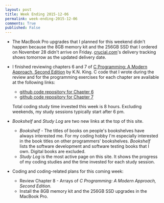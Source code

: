 ```yaml
---
layout: post
title: Week Ending 2015-12-06  
permalink: week-ending-2015-12-06
comments: True
published: False
---
```


* The MacBook Pro upgrades that I planned for this weekend didn't happen because the 8GB memory kit and the 256GB SSD that I ordered on November 28 didn't arrive on Friday. [crucial.com](http://www.crucial.com/)'s delivery tracking shows tomorrow as the updated delivery date.

* I finished reviewing chapters 6 and 7 of [C Programming: A Modern Approach, Second Edition](http://amzn.to/1O2vzz7) by K.N. King. C code that I wrote during the review and for the programming exercises for each chapter are available at the following links:

    * [github code repository for Chapter 6](https://github.com/raywritescode/cpma2/tree/master/ch06)
    * [github code repository for Chapter 7](https://github.com/raywritescode/cpma2/tree/master/ch07)

    Total coding study time invested this week is 8 hours. Excluding weekends, my study sessions typically start after 6 pm.

* *Bookshelf* and *Study Log* are two new links at the top of this site. 
    * *Bookshelf* - The titles of books on people's bookshelves have always interested me. For my coding hobby I'm especially interested in the book titles on other programmers' bookshelves. *Bookshelf* lists the software development and software testing books that I own. Digital books are excluded.
    * *Study Log* is the most active page on this site. It shows the progress of my coding studies and the time invested for each study session.

* Coding and coding-related plans for this coming week:
    * Review Chapter 8 - Arrays of *C Programming: A Modern Approach, Second Edition.*
    * Install the 8GB memory kit and the 256GB SSD upgrades in the MacBook Pro.
